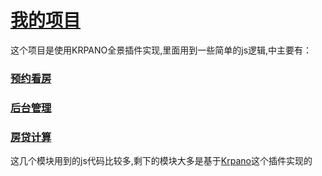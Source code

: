 # [我的项目](http://alphavisual.cn/xjy2 "全景项目") 
这个项目是使用KRPANO全景插件实现,里面用到一些简单的js逻辑,中主要有：
### [预约看房](http://alphavisual.cn/xjy2/YYkanfang)
### [后台管理](http://alphavisual.cn/xjy2/admin)
### [房贷计算](http://alphavisual.cn/xjy2/calculation)
这几个模块用到的js代码比较多,剩下的模块大多是基于[Krpano](http://www.krpano360.com/)这个插件实现的
        
